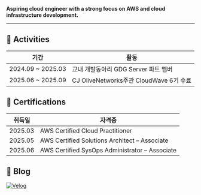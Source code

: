 **Aspiring cloud engineer with a strong focus on AWS and cloud infrastructure development.**

---
## 📌 Activities

| 기간 | 활동 |
|------|------|
| 2024.09 ~ 2025.03 | 교내 개발동아리 GDG Server 파트 멤버 |
| 2025.06 ~ 2025.09 | CJ OliveNetworks주관 CloudWave 6기 수료 |

## 🏅 Certifications

| 취득일 | 자격증 |
|--------|--------|
| 2025.03 | AWS Certified Cloud Practitioner |
| 2025.05 | AWS Certified Solutions Architect – Associate |
| 2025.06 | AWS Certified SysOps Administrator – Associate |

## 📝 Blog

[![Velog](https://img.shields.io/badge/Velog-20C997?style=for-the-badge&logo=velog&logoColor=white)](https://velog.io/@whdbtjd/posts)
